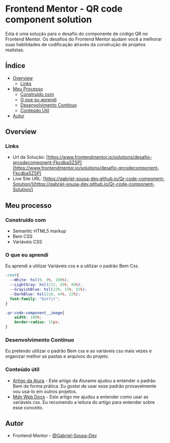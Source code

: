# Frontend Mentor - QR code component solution

Esta é uma solução para o desafio do componente de código QR no Frontend Mentor.  Os desafios do Frontend Mentor ajudam você a melhorar suas habilidades de codificação através da construção de projetos realistas.

## Índice 

- [Overview](#overview)
  - [Links](#links)
- [Meu Processo](#meu-processo)
  - [Construído com](#construído-com)
  - [O que eu aprendi](#o-que-eu-aprendi)
  - [Desenvolvimento Contínuo](#desenvolvimento-contínuo )
  - [Conteúdo Útil](#conteúdo-útil)
- [Autor](#autor)

## Overview

### Links

- Url da Solução: [https://www.frontendmentor.io/solutions/desafio-qrcodecomponent-FkcdbaSZSP](https://www.frontendmentor.io/solutions/desafio-qrcodecomponent-FkcdbaSZSP)
- Live Site URL: [https://gabriel-sousa-dev.github.io/Qr-code-component-Solution/](https://gabriel-sousa-dev.github.io/Qr-code-component-Solution/)

## Meu processo 

### Construído com

- Semantic HTML5 markup
- Bem CSS
- Variáveis CSS

### O que eu aprendi 

Eu aprendi a utilizar Variáveis css e a utilizar o padrão Bem Css.

```css
:root{
  --White: hsl(0, 0%, 100%);
  --LightGray: hsl(212, 45%, 89%);
  --GrayishBlue: hsl(220, 15%, 55%);
  --DarkBlue: hsl(218, 44%, 22%);
  font-family: "Outfit";
}
```
```css
.qr-code-component__image{
    width: 100%;
    border-radius: 15px;
}
```

### Desenvolvimento Contínuo 

Eu pretendo utilizar o padrão Bem css e as variáveis css mais vezes e organizar melhor as pastas e arquivos do projeto.

### Conteúdo útil 

- [Artigo da Alura](https://www.alura.com.br/artigos/criando-componentes-css-com-padrao-bem?utm_term=&utm_campaign=%5BSearch%5D+%5BPerformance%5D+-+Dynamic+Search+Ads+-+Artigos+e+Conte%C3%BAdos&utm_source=adwords&utm_medium=ppc&hsa_acc=7964138385&hsa_cam=11384329873&hsa_grp=111087461203&hsa_ad=687448474447&hsa_src=g&hsa_tgt=dsa-2273097816642&hsa_kw=&hsa_mt=&hsa_net=adwords&hsa_ver=3&gad_source=1&gclid=Cj0KCQjwzZmwBhD8ARIsAH4v1gUs96aO5ibmma098fNJ1SLAX4CXah_-T0RhdPOJOPp473qPlz3WGQwaAntBEALw_wcB) - Este artigo da Alurame ajudou a entender o padrão Bem de forma prática. Eu gostei de usar esse padrão provavelmente vou usá-lo em outros projetos.
- [Mdn Web Docs](https://developer.mozilla.org/pt-BR/docs/Web/CSS/Using_CSS_custom_properties) - Este artigo me ajudou a entender como usar as variáveis css. Eu recomendo a leitura do artigo para entender sobre esse conceito.

## Autor

- Frontend Mentor - [@Gabriel-Sousa-Dev](https://www.frontendmentor.io/profile/Gabriel-Sousa-Dev)
